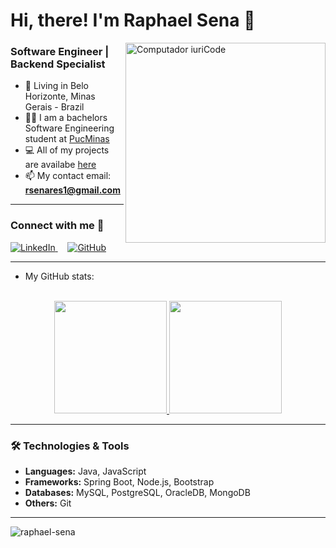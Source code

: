 # Hi, there! I'm Raphael Sena 🤙

<img src="https://raw.githubusercontent.com/MicaelliMedeiros/micaellimedeiros/master/image/computer-illustration.png" min-width="320px" max-width="320px" width="320px" align="right" alt="Computador iuriCode">

### Software Engineer | Backend Specialist
- 📍 Living in Belo Horizonte, Minas Gerais - Brazil
- 👨‍🎓 I am a bachelors Software Engineering student at [PucMinas](https://www.pucminas.br/unidade/praca-da-liberdade/ensino/graduacao/Paginas/Engenharia-de-Software.aspx)
- 💻 All of my projects are availabe [here](https://github.com/raphael-sena?tab=repositories)
- 📫 My contact email: **rsenares1@gmail.com**

---

### Connect with me 🤝
<p align="start">
  <a href="https://www.linkedin.com/in/raphael-sena/">
    <img src="https://img.shields.io/badge/-LinkedIn-blue?style=flat&logo=Linkedin&logoColor=white" alt="LinkedIn"/>
  </a>
  &nbsp;&nbsp;&nbsp;
  <a href="https://github.com/raphael-sena/raphael-sena/">
    <img src="https://img.shields.io/badge/-GitHub-black?style=flat&logo=github&logoColor=white" alt="GitHub"/>
  </a>
</p>

---

-  My GitHub stats:
<br></br>
<div align="center">
  <a href="https://github.com/raphael-sena/">
     <img height="180em" src="https://github-readme-stats.vercel.app/api/top-langs/?username=raphael-sena&layout=compact&hide_border=true&theme=react&bg_color=0,000000,0D1117&title_color=49416D&icon_color=49416D"/>
  </a>
  <a href="https://github.com/raphael-sena/">
     <img height="180em" src="https://github-readme-stats.vercel.app/api?username=raphael-sena&show_icons=true&line_height=20&title_color=7A7ADB&icon_color=2234AE&text_color=D3D3D3&bg_color=0,000000,0D1117"/>
  </a>
</div>

---

### 🛠️ Technologies & Tools
- **Languages:** Java, JavaScript
- **Frameworks:** Spring Boot, Node.js, Bootstrap
- **Databases:** MySQL, PostgreSQL, OracleDB, MongoDB
- **Others:** Git

---

<div align="left"> 
  <img src="https://komarev.com/ghpvc/?username=raphael-sena&label=Profile%20views&color=0e75b6&style=flat" alt="raphael-sena" /> 
</div>
          

